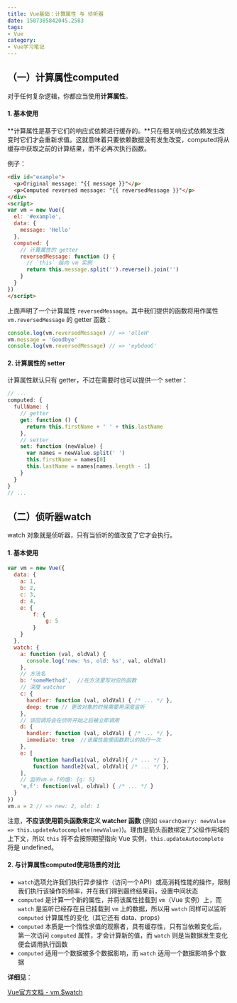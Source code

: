 ```yaml
---
title: Vue基础：计算属性 与 侦听器
date: 1587385842045.2583
tags:
- Vue
category:
- Vue学习笔记
---
```



## （一）计算属性computed

对于任何复杂逻辑，你都应当使用**计算属性**。

#### 1. 基本使用

**计算属性是基于它们的响应式依赖进行缓存的。**只在相关响应式依赖发生改变时它们才会重新求值。这就意味着只要依赖数据没有发生改变，computed将从缓存中获取之前的计算结果，而不必再次执行函数。

例子：

```html
<div id="example">
  <p>Original message: "{{ message }}"</p>
  <p>Computed reversed message: "{{ reversedMessage }}"</p>
</div>
<script>
var vm = new Vue({
  el: '#example',
  data: {
    message: 'Hello'
  },
  computed: {
    // 计算属性的 getter
    reversedMessage: function () {
      // `this` 指向 vm 实例
      return this.message.split('').reverse().join('')
    }
  }
})
</script>
```

上面声明了一个计算属性 `reversedMessage`。其中我们提供的函数将用作属性 `vm.reversedMessage` 的 getter 函数：

```js
console.log(vm.reversedMessage) // => 'olleH'
vm.message = 'Goodbye'
console.log(vm.reversedMessage) // => 'eybdooG'
```

#### 2. 计算属性的 setter

计算属性默认只有 getter，不过在需要时也可以提供一个 setter：

```js
// ...
computed: {
  fullName: {
    // getter
    get: function () {
      return this.firstName + ' ' + this.lastName
    },
    // setter
    set: function (newValue) {
      var names = newValue.split(' ')
      this.firstName = names[0]
      this.lastName = names[names.length - 1]
    }
  }
}
// ...
```



## （二）侦听器watch

 watch 对象就是侦听器，只有当侦听的值改变了它才会执行。

#### 1. 基本使用

```js
var vm = new Vue({
  data: {
    a: 1,
    b: 2,
    c: 3,
    d: 4,
    e: {
        f: {
            g: 5
        }
    }
  },
  watch: {
    a: function (val, oldVal) {
      console.log('new: %s, old: %s', val, oldVal)
    },
    // 方法名
    b: 'someMethod',  //在方法里写对应的函数
    // 深度 watcher
    c: {
      handler: function (val, oldVal) { /* ... */ },
      deep: true // 更改对象的时候需要用深度监听
    },
    // 该回调将会在侦听开始之后被立即调用
    d: {
      handler: function (val, oldVal) { /* ... */ },
      immediate: true  //该属性能使函数默认的执行一次
    },
    e: [
        function handle1(val, oldVal){ /* ... */ },
        function handle2(val, oldVal){ /* ... */ },
    ],
    // 监听vm.e.f的值: {g: 5}
    'e,f': function(val, oldVal) { /* ... */ }
  }
})
vm.a = 2 // => new: 2, old: 1
```

注意，**不应该使用箭头函数来定义 watcher 函数** (例如 `searchQuery: newValue => this.updateAutocomplete(newValue)`)。理由是箭头函数绑定了父级作用域的上下文，所以 `this` 将不会按照期望指向 Vue 实例，`this.updateAutocomplete` 将是 undefined。

#### 2. 与计算属性computed使用场景的对比

- `watch`选项允许我们执行异步操作（访问一个API）或高消耗性能的操作，限制我们执行该操作的频率，并在我们得到最终结果前，设置中间状态
- `computed` 是计算一个新的属性，并将该属性挂载到 `vm`（Vue 实例）上，而 `watch` 是监听已经存在且已挂载到 `vm` 上的数据，所以用 `watch` 同样可以监听 `computed` 计算属性的变化（其它还有 data、props）
- `computed` 本质是一个惰性求值的观察者，具有缓存性，只有当依赖变化后，第一次访问 `computed` 属性，才会计算新的值，而 `watch` 则是当数据发生变化便会调用执行函数
- `computed` 适用一个数据被多个数据影响，而 `watch` 适用一个数据影响多个数据

**详细见**：

[Vue官方文档 - vm.$watch](https://cn.vuejs.org/v2/api/#vm-watch)


  

